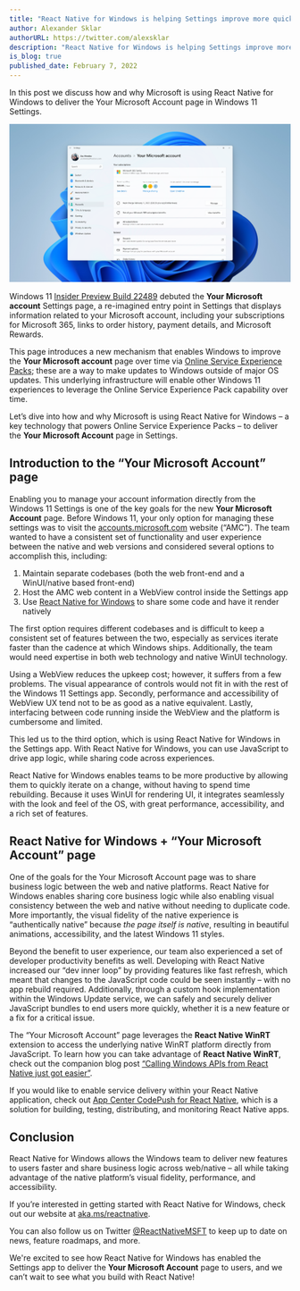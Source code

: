 ```yaml
---
title: "React Native for Windows is helping Settings improve more quickly"
author: Alexander Sklar
authorURL: https://twitter.com/alexsklar
description: "React Native for Windows is helping Settings improve more quickly"
is_blog: true
published_date: February 7, 2022
---
```


In this post we discuss how and why Microsoft is using React Native for Windows to deliver the Your Microsoft Account page in Windows 11 Settings.

<!--truncate-->

![The "Your Microsoft account" page in Windows 11 Settings](assets/settings.png)

Windows 11 [Insider Preview Build 22489](https://blogs.windows.com/windows-insider/2021/10/27/announcing-windows-11-insider-preview-build-22489/) debuted the **Your Microsoft account** Settings page, a re-imagined entry point in Settings that displays information related to your Microsoft account, including your subscriptions for Microsoft 365, links to order history, payment details, and Microsoft Rewards. 

This page introduces a new mechanism that enables Windows to improve the **Your Microsoft account** page over time via [Online Service Experience Packs](https://blogs.windows.com/windows-insider/2021/10/27/announcing-windows-11-insider-preview-build-22489/); these are a way to make updates to Windows outside of major OS updates. This underlying infrastructure will enable other Windows 11 experiences to leverage the Online Service Experience Pack capability over time.

Let’s dive into how and why Microsoft is using React Native for Windows – a key technology that powers Online Service Experience Packs – to deliver the **Your Microsoft Account** page in Settings. 

## Introduction to the “Your Microsoft Account” page
Enabling you to manage your account information directly from the Windows 11 Settings is one of the key goals for the new **Your Microsoft Account** page. Before Windows 11, your only option for managing these settings was to visit the [accounts.microsoft.com](https://accounts.microsoft.com) website (“AMC”). The team wanted to have a consistent set of functionality and user experience between the native and web versions and considered several options to accomplish this, including: 
1.  Maintain separate codebases (both the web front-end and a WinUI/native based front-end)
1.  Host the AMC web content in a WebView control inside the Settings app
1.  Use [React Native for Windows](https://microsoft.github.io/react-native-windows/) to share some code and have it render natively

The first option requires different codebases and is difficult to keep a consistent set of features between the two, especially as services iterate faster than the cadence at which Windows ships. Additionally, the team would need expertise in both web technology and native WinUI technology.  

Using a WebView reduces the upkeep cost; however, it suffers from a few problems. The visual appearance of controls would not fit in with the rest of the Windows 11 Settings app. Secondly, performance and accessibility of WebView UX tend not to be as good as a native equivalent. Lastly, interfacing between code running inside the WebView and the platform is cumbersome and limited.

This led us to the third option, which is using React Native for Windows in the Settings app. With React Native for Windows, you can use JavaScript to drive app logic, while sharing code across experiences.

React Native for Windows enables teams to be more productive by allowing them to quickly iterate on a change, without having to spend time rebuilding. Because it uses WinUI for rendering UI, it integrates seamlessly with the look and feel of the OS, with great performance, accessibility, and a rich set of features.

## React Native for Windows + “Your Microsoft Account” page
One of the goals for the Your Microsoft Account page was to share business logic between the web and native platforms. React Native for Windows enables sharing core business logic while also enabling visual consistency between the web and native without needing to duplicate code. More importantly, the visual fidelity of the native experience is “authentically native” because _the page itself is native_, resulting in beautiful animations, accessibility, and the latest Windows 11 styles.

Beyond the benefit to user experience, our team also experienced a set of developer productivity benefits as well. Developing with React Native increased our “dev inner loop” by providing features like fast refresh, which meant that changes to the JavaScript code could be seen instantly – with no app rebuild required. Additionally, through a custom hook implementation within the Windows Update service, we can safely and securely deliver JavaScript bundles to end users more quickly, whether it is a new feature or a fix for a critical issue.

The “Your Microsoft Account” page leverages the **React Native WinRT** extension to access the underlying native WinRT platform directly from JavaScript. To learn how you can take advantage of **React Native WinRT**, check out the companion blog post [“Calling Windows APIs from React Native just got easier”](https://aka.ms/rnwinrtblog).

If you would like to enable service delivery within your React Native application, check out [App Center CodePush for React Native](https://github.com/Microsoft/react-native-code-push), which is a solution for building, testing, distributing, and monitoring React Native apps. 

## Conclusion 

React Native for Windows allows the Windows team to deliver new features to users faster and share business logic across web/native – all while taking advantage of the native platform’s visual fidelity, performance, and accessibility. 

If you’re interested in getting started with React Native for Windows, check out our website at [aka.ms/reactnative](https://aka.ms/reactnative). 

You can also follow us on Twitter [@ReactNativeMSFT](https://twitter.com/reactnativemsft) to keep up to date on news, feature roadmaps, and more. 

We're excited to see how React Native for Windows has enabled the Settings app to deliver the **Your Microsoft Account** page to users, and we can’t wait to see what you build with React Native!


